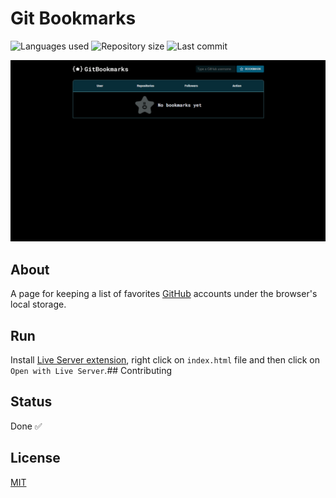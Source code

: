 # Git Bookmarks

![Languages used](https://img.shields.io/github/languages/count/isadfrn/git-bookmarks?style=flat-square)
![Repository size](https://img.shields.io/github/repo-size/isadfrn/git-bookmarks?style=flat-square)
![Last commit](https://img.shields.io/github/last-commit/isadfrn/git-bookmarks?style=flat-square)

![A responsive GitHub bookmark list](./assets/img/demo.gif)

## About

A page for keeping a list of favorites [GitHub](https://github.com/) accounts under the browser's local storage.

## Run

Install [Live Server extension](https://marketplace.visualstudio.com/items?itemName=ritwickdey.LiveServer), right click on `index.html` file and then click on `Open with Live Server`.## Contributing

## Status

Done ✅

## License

[MIT](./LICENSE)
